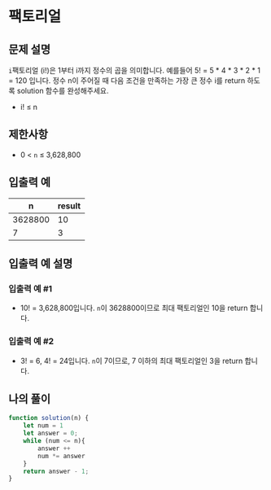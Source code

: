# 팩토리얼

## 문제 설명
`i`팩토리얼 (i!)은 1부터 i까지 정수의 곱을 의미합니다. 예를들어 5! = 5 * 4 * 3 * 2 * 1 = 120 입니다. 정수 n이 주어질 때 다음 조건을 만족하는 가장 큰 정수 i를 return 하도록 solution 함수를 완성해주세요.
- i! ≤ n

## 제한사항
- 0 < `n` ≤ 3,628,800

## 입출력 예
|n|result|
|---|---|
|3628800|10|
|7|3|

## 입출력 예 설명

### 입출력 예 #1
- 10! = 3,628,800입니다. `n`이 3628800이므로 최대 팩토리얼인 10을 return 합니다.

### 입출력 예 #2
- 3! = 6, 4! = 24입니다. `n`이 7이므로, 7 이하의 최대 팩토리얼인 3을 return 합니다.

## 나의 풀이
```js
function solution(n) {
    let num = 1
    let answer = 0;
    while (num <= n){
        answer ++
        num *= answer  
    }
    return answer - 1;
}
```
